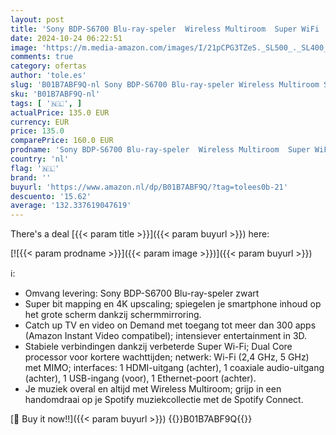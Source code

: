 ```yaml
---
layout: post
title: 'Sony BDP-S6700 Blu-ray-speler  Wireless Multiroom  Super WiFi  3D  Screen Mirroring  4K Upscaling  zwart'
date: 2024-10-24 06:22:51
image: 'https://m.media-amazon.com/images/I/21pCPG3TZeS._SL500_._SL400_.jpg'
comments: true
category: ofertas
author: 'tole.es'
slug: 'B01B7ABF9Q-nl Sony BDP-S6700 Blu-ray-speler Wireless Multiroom Super...'
sku: 'B01B7ABF9Q-nl'
tags: [ '🇳🇱', ]
actualPrice: 135.0 EUR
currency: EUR
price: 135.0
comparePrice: 160.0 EUR
prodname: 'Sony BDP-S6700 Blu-ray-speler  Wireless Multiroom  Super WiFi  3D  Screen Mirroring  4K Upscaling  zwart'
country: 'nl'
flag: '🇳🇱'
brand: ''
buyurl: 'https://www.amazon.nl/dp/B01B7ABF9Q/?tag=tolees0b-21'
descuento: '15.62'
average: '132.337619047619'
---
```


There's a deal [{{< param title >}}]({{< param buyurl >}})  here:

[![{{< param prodname >}}]({{< param image >}})]({{< param buyurl >}})

ℹ️:

- Omvang levering: Sony BDP-S6700 Blu-ray-speler zwart
- Super bit mapping en 4K upscaling; spiegelen je smartphone inhoud op het grote scherm dankzij schermmirroring.
- Catch up TV en video on Demand met toegang tot meer dan 300 apps (Amazon Instant Video compatibel); intensiever entertainment in 3D.
- Stabiele verbindingen dankzij verbeterde Super Wi-Fi; Dual Core processor voor kortere wachttijden; netwerk: Wi-Fi (2,4 GHz, 5 GHz) met MIMO; interfaces: 1 HDMI-uitgang (achter), 1 coaxiale audio-uitgang (achter), 1 USB-ingang (voor), 1 Ethernet-poort (achter).
- Je muziek overal en altijd met Wireless Multiroom; grijp in een handomdraai op je Spotify muziekcollectie met de Spotify Connect.

[🛒 Buy it now!!]({{< param buyurl >}})
{{<world>}}B01B7ABF9Q{{</world>}}
